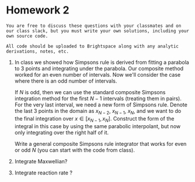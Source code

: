 # Homework 2

```{note}
You are free to discuss these questions with your classmates and on
our class slack, but you must write your own solutions, including your
own source code.

All code should be uploaded to Brightspace along with any analytic
derivations, notes, etc.
```


1. In class we showed how Simpsons rule is derived from fitting a
   parabola to 3 points and integrating under the parabola.  Our
   composite method worked for an even number of intervals.  Now we'll
   consider the case where there is an odd number of intervals.
   
   If $N$ is odd, then we can use the standard composite Simpsons
   integration method for the first $N-1$ intervals (treating them in
   pairs).  For the very last interval, we need a new form of Simpsons
   rule.  Denote the last 3 points in the domain as $x_{N-2}$,
   $x_{N-1}$, $x_N$, and we want to do the final integration over $x
   \in [x_{N-1}, x_N]$.  Construct the form of the integral in this
   case by using the same parabolic interpolant, but now only
   integrating over the right half of it.
   
   Write a general composite Simpsons rule integrator that works for
   even or odd $N$ (you can start with the code from class).
   
   
2. Integrate Maxwellian?

3. Integrate reaction rate <sigma v>?

